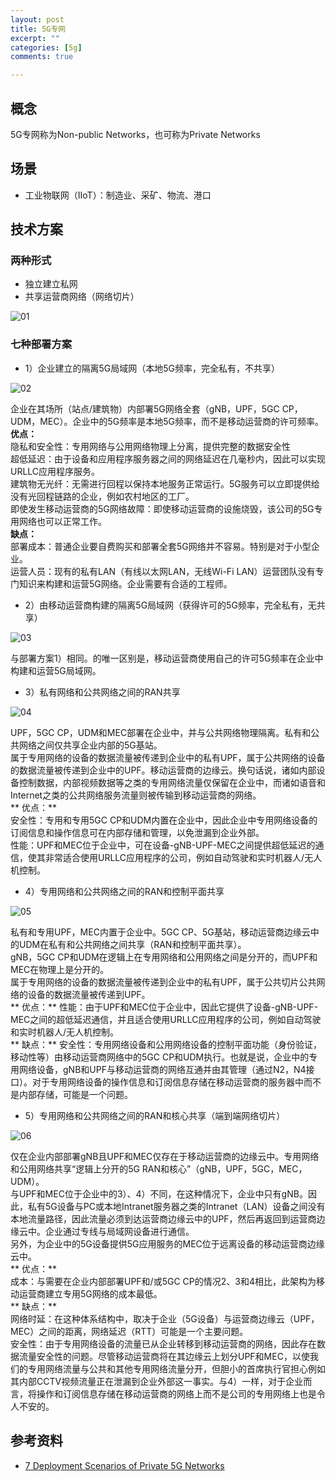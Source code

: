 ```yaml
---
layout: post
title: 5G专网
excerpt: ""
categories: [5g]
comments: true

---
```


## 概念
5G专网称为Non-public Networks，也可称为Private Networks

## 场景
* 工业物联网（IIoT）：制造业、采矿、物流、港口

## 技术方案
### 两种形式
* 独立建立私网
* 共享运营商网络（网络切片）

![01](/img/2020-03-10-01.png) 

### 七种部署方案
* 1）企业建立的隔离5G局域网（本地5G频率，完全私有，不共享）

![02](/img/2020-03-10-02.png) 

企业在其场所（站点/建筑物）内部署5G网络全套（gNB，UPF，5GC CP，UDM，MEC）。企业中的5G频率是本地5G频率，而不是移动运营商的许可频率。  
**优点：**  
隐私和安全性：专用网络与公用网络物理上分离，提供完整的数据安全性  
超低延迟：由于设备和应用程序服务器之间的网络延迟在几毫秒内，因此可以实现URLLC应用程序服务。  
建筑物无光纤：无需进行回程以保持本地服务正常运行。5G服务可以立即提供给没有光回程链路的企业，例如农村地区的工厂。  
即使发生移动运营商的5G网络故障：即使移动运营商的设施烧毁，该公司的5G专用网络也可以正常工作。  
**缺点：**  
部署成本：普通企业要自费购买和部署全套5G网络并不容易。特别是对于小型企业。  
运营人员：现有的私有LAN（有线以太网LAN，无线Wi-Fi LAN）运营团队没有专门知识来构建和运营5G网络。企业需要有合适的工程师。  

* 2）由移动运营商构建的隔离5G局域网（获得许可的5G频率，完全私有，无共享）

![03](/img/2020-03-10-03.png) 

与部署方案1）相同。的唯一区别是，移动运营商使用自己的许可5G频率在企业中构建和运营5G局域网。

* 3）私有网络和公共网络之间的RAN共享

![04](/img/2020-03-10-04.png) 

UPF，5GC CP，UDM和MEC部署在企业中，并与公共网络物理隔离。私有和公共网络之间仅共享企业内部的5G基站。  
属于专用网络的设备的数据流量被传递到企业中的私有UPF，属于公共网络的设备的数据流量被传递到企业中的UPF。移动运营商的边缘云。换句话说，诸如内部设备控制数据，内部视频数据等之类的专用网络流量仅保留在企业中，而诸如语音和Internet之类的公共网络服务流量则被传输到移动运营商的网络。  
** 优点：**  
安全性：专用和专用5GC CP和UDM内置在企业中，因此企业中专用网络设备的订阅信息和操作信息可在内部存储和管理，以免泄漏到企业外部。  
性能：UPF和MEC位于企业中，可在设备-gNB-UPF-MEC之间提供超低延迟的通信，使其非常适合使用URLLC应用程序的公司，例如自动驾驶和实时机器人/无人机控制。  

* 4）专用网络和公共网络之间的RAN和控制平面共享

![05](/img/2020-03-10-05.png) 

私有和专用UPF，MEC内置于企业中。5GC CP、5G基站，移动运营商边缘云中的UDM在私有和公共网络之间共享（RAN和控制平面共享）。  
gNB，5GC CP和UDM在逻辑上在专用网络和公用网络之间是分开的，而UPF和MEC在物理上是分开的。  
属于专用网络的设备的数据流量被传递到企业中的私有UPF，属于公共切片公共网络的设备的数据流量被传递到UPF。  
** 优点：**
性能：由于UPF和MEC位于企业中，因此它提供了设备-gNB-UPF-MEC之间的超低延迟通信，并且适合使用URLLC应用程序的公司，例如自动驾驶和实时机器人/无人机控制。  
** 缺点：**
安全性：专用网络设备和公用网络设备的控制平面功能（身份验证，移动性等）由移动运营商网络中的5GC CP和UDM执行。也就是说，企业中的专用网络设备，gNB和UPF与移动运营商的网络互通并由其管理（通过N2，N4接口）。对于专用网络设备的操作信息和订阅信息存储在移动运营商的服务器中而不是内部存储，可能是一个问题。  


* 5）专用网络和公共网络之间的RAN和核心共享（端到端网络切片）

![06](/img/2020-03-10-06.png) 

仅在企业内部部署gNB且UPF和MEC仅存在于移动运营商的边缘云中。专用网络和公用网络共享“逻辑上分开的5G RAN和核心”（gNB，UPF，5GC，MEC，UDM）。  
与UPF和MEC位于企业中的3）、4）不同，在这种情况下，企业中只有gNB。因此，私有5G设备与PC或本地Intranet服务器之类的Intranet（LAN）设备之间没有本地流量路径，因此流量必须到达运营商边缘云中的UPF，然后再返回到运营商边缘云中。企业通过专线与局域网设备进行通信。  
另外，为企业中的5G设备提供5G应用服务的MEC位于远离设备的移动运营商边缘云中。  
** 优点：**  
成本：与需要在企业内部部署UPF和/或5GC CP的情况2、3和4相比，此架构为移动运营商建立专用5G网络的成本最低。  
** 缺点：**  
网络时延：在这种体系结构中，取决于企业（5G设备）与运营商边缘云（UPF，MEC）之间的距离，网络延迟（RTT）可能是一个主要问题。  
安全性：由于专用网络设备的流量已从企业转移到移动运营商的网络，因此存在数据流量安全性的问题。尽管移动运营商将在其边缘云上划分UPF和MEC，以使我们的专用网络流量与公共和其他专用网络流量分开，但胆小的首席执行官担心例如其内部CCTV视频流量正在泄漏到企业外部这一事实。与4）一样，对于企业而言，将操作和订阅信息存储在移动运营商的网络上而不是公司的专用网络上也是令人不安的。  

## 参考资料
* [7 Deployment Scenarios of Private 5G Networks](https://www.netmanias.com/en/post/blog/14500/5g-edge-kt-sk-telecom/7-deployment-scenarios-of-private-5g-networks)
